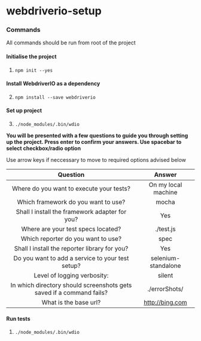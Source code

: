 # webdriverio-setup

### Commands
All commands should be run from root of the project

#### Initialise the project
1. `npm init --yes`

#### Install WebdriverIO as a dependency
2. `npm install --save webdriverio`

#### Set up project
3. `./node_modules/.bin/wdio`

__You will be presented with a few questions to guide you through setting up the project. Press enter to confirm your answers. Use spacebar to select checkbox/radio option__

Use arrow keys if neccessary to move to required options advised below

| Question                                                             | Answer              |
| :------------------------------------------------------------------: | :-----------------: |
| Where do you want to execute your tests?                             | On my local machine |
| Which framework do you want to use?                                  | mocha               |
| Shall I install the framework adapter for you?                       | Yes                 |
| Where are your test specs located?                                   | ./test.js           |
| Which reporter do you want to use?                                   | spec                |
| Shall I install the reporter library for you?                        | Yes                 |
| Do you want to add a service to your test setup?                     | selenium-standalone |
| Level of logging verbosity:                                          | silent              |
| In which directory should screenshots gets saved if a command fails? | ./errorShots/       |
| What is the base url?                                                | http://bing.com     |

#### Run tests
1. `./node_modules/.bin/wdio`
